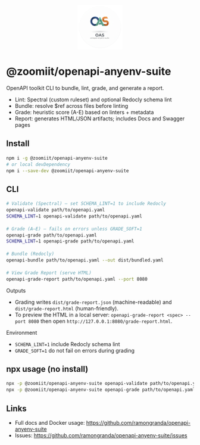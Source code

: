 <p align="center">
  <img src="../assets/logo-oas.png" alt="OAS logo" width="120" height="120" />
</p>

# @zoomiit/openapi-anyenv-suite

OpenAPI toolkit CLI to bundle, lint, grade, and generate a report.

- Lint: Spectral (custom ruleset) and optional Redocly schema lint
- Bundle: resolve $ref across files before linting
- Grade: heuristic score (A-E) based on linters + metadata
 - Report: generates HTML/JSON artifacts; includes Docs and Swagger pages

## Install

```bash
npm i -g @zoomiit/openapi-anyenv-suite
# or local devDependency
npm i --save-dev @zoomiit/openapi-anyenv-suite
```

## CLI

```bash
# Validate (Spectral) – set SCHEMA_LINT=1 to include Redocly
openapi-validate path/to/openapi.yaml
SCHEMA_LINT=1 openapi-validate path/to/openapi.yaml

# Grade (A–E) – fails on errors unless GRADE_SOFT=1
openapi-grade path/to/openapi.yaml
SCHEMA_LINT=1 openapi-grade path/to/openapi.yaml

# Bundle (Redocly)
openapi-bundle path/to/openapi.yaml --out dist/bundled.yaml

# View Grade Report (serve HTML)
openapi-grade-report path/to/openapi.yaml --port 8080
```

Outputs

- Grading writes `dist/grade-report.json` (machine-readable) and `dist/grade-report.html` (human-friendly).
 - To preview the HTML in a local server: `openapi-grade-report <spec> --port 8080` then open `http://127.0.0.1:8080/grade-report.html`.

Environment

- `SCHEMA_LINT=1` include Redocly schema lint
- `GRADE_SOFT=1` do not fail on errors during grading

## npx usage (no install)

```bash
npx -p @zoomiit/openapi-anyenv-suite openapi-validate path/to/openapi.yaml
npx -p @zoomiit/openapi-anyenv-suite openapi-grade path/to/openapi.yaml
```

## Links

- Full docs and Docker usage: <https://github.com/ramongranda/openapi-anyenv-suite>
- Issues: <https://github.com/ramongranda/openapi-anyenv-suite/issues>
